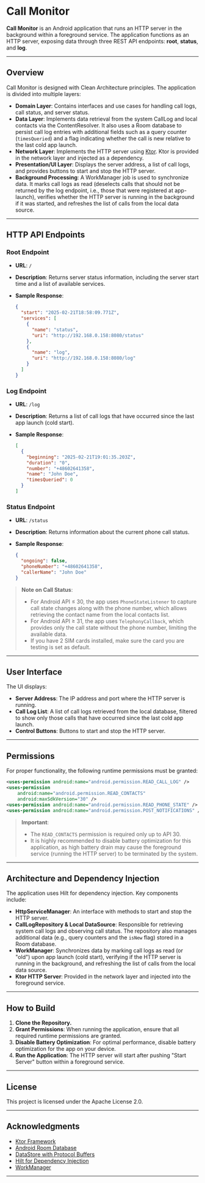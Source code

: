 # Call Monitor

**Call Monitor** is an Android application that runs an HTTP server in the background within a foreground service. The application functions as an HTTP server, exposing data through three REST API endpoints: **root**, **status**, and **log**.

---

## Overview

Call Monitor is designed with Clean Architecture principles. The application is divided into multiple layers:

- **Domain Layer**: Contains interfaces and use cases for handling call logs, call status, and server status.
- **Data Layer**: Implements data retrieval from the system CallLog and local contacts via the ContentResolver. It also uses a Room database to persist call log entries with additional fields such as a query counter (`timesQueried`) and a flag indicating whether the call is new relative to the last cold app launch.
- **Network Layer**: Implements the HTTP server using [Ktor](https://ktor.io). Ktor is provided in the network layer and injected as a dependency.
- **Presentation/UI Layer**: Displays the server address, a list of call logs, and provides buttons to start and stop the HTTP server.
- **Background Processing**: A WorkManager job is used to synchronize data. It marks call logs as read (deselects calls that should not be returned by the log endpoint, i.e., those that were registered at app-launch), verifies whether the HTTP server is running in the background if it was started, and refreshes the list of calls from the local data source.

---

## HTTP API Endpoints

### Root Endpoint

- **URL**: `/`
- **Description**: Returns server status information, including the server start time and a list of available services.
- **Sample Response**:

  ```json
  {
    "start": "2025-02-21T18:58:09.771Z",
    "services": [
      {
        "name": "status",
        "uri": "http://192.168.0.158:8080/status"
      },
      {
        "name": "log",
        "uri": "http://192.168.0.158:8080/log"
      }
    ]
  }
  ```

### Log Endpoint

- **URL**: `/log`
- **Description**: Returns a list of call logs that have occurred since the last app launch (cold start).
- **Sample Response**:

  ```json
  [
    {
      "beginning": "2025-02-21T19:01:35.203Z",
      "duration": "0",
      "number": "+48602641358",
      "name": "John Doe",
      "timesQueried": 0
    }
  ]
  ```

### Status Endpoint

- **URL**: `/status`
- **Description**: Returns information about the current phone call status.
- **Sample Response**:

  ```json
  {
    "ongoing": false,
    "phoneNumber": "+48602641358",
    "callerName": "John Doe"
  }
  ```

> **Note on Call Status**:
> - For Android API ≤ 30, the app uses `PhoneStateListener` to capture call state changes along with the phone number, which allows retrieving the contact name from the local contacts list.
> - For Android API ≥ 31, the app uses `TelephonyCallback`, which provides only the call state without the phone number, limiting the available data.
> - If you have 2 SIM cards installed, make sure the card you are testing is set as default.
---

## User Interface

The UI displays:
- **Server Address**: The IP address and port where the HTTP server is running.
- **Call Log List**: A list of call logs retrieved from the local database, filtered to show only those calls that have occurred since the last cold app launch.
- **Control Buttons**: Buttons to start and stop the HTTP server.

---

## Permissions

For proper functionality, the following runtime permissions must be granted:

```xml
<uses-permission android:name="android.permission.READ_CALL_LOG" />
<uses-permission 
    android:name="android.permission.READ_CONTACTS"
    android:maxSdkVersion="30" />
<uses-permission android:name="android.permission.READ_PHONE_STATE" />
<uses-permission android:name="android.permission.POST_NOTIFICATIONS" />
```

> **Important**:
> - The `READ_CONTACTS` permission is required only up to API 30.
> - It is highly recommended to disable battery optimization for this application, as high battery drain may cause the foreground service (running the HTTP server) to be terminated by the system.

---

## Architecture and Dependency Injection

The application uses Hilt for dependency injection. Key components include:

- **HttpServiceManager**: An interface with methods to start and stop the HTTP server.
- **CallLogRepository & Local DataSource**: Responsible for retrieving system call logs and observing call status. The repository also manages additional data (e.g., query counters and the `isNew` flag) stored in a Room database.
- **WorkManager**: Synchronizes data by marking call logs as read (or "old") upon app launch (cold start), verifying if the HTTP server is running in the background, and refreshing the list of calls from the local data source.
- **Ktor HTTP Server**: Provided in the network layer and injected into the foreground service.

---

## How to Build

1. **Clone the Repository.**
2. **Grant Permissions**: When running the application, ensure that all required runtime permissions are granted.
3. **Disable Battery Optimization**: For optimal performance, disable battery optimization for the app on your device.
4. **Run the Application**: The HTTP server will start after pushing "Start Server" button within a foreground service.

---

## License

This project is licensed under the Apache License 2.0.

---

## Acknowledgments

- [Ktor Framework](https://ktor.io)
- [Android Room Database](https://developer.android.com/jetpack/androidx/releases/room)
- [DataStore with Protocol Buffers](https://developer.android.com/topic/libraries/architecture/datastore)
- [Hilt for Dependency Injection](https://dagger.dev/hilt/)
- [WorkManager](https://developer.android.com/topic/libraries/architecture/workmanager)

---

